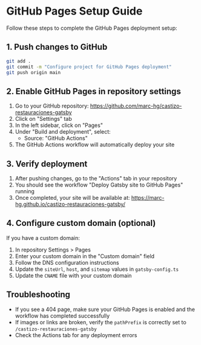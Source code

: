 # GitHub Pages Setup Guide

Follow these steps to complete the GitHub Pages deployment setup:

## 1. Push changes to GitHub

```bash
git add .
git commit -m "Configure project for GitHub Pages deployment"
git push origin main
```

## 2. Enable GitHub Pages in repository settings

1. Go to your GitHub repository: https://github.com/marc-hg/castizo-restauraciones-gatsby
2. Click on "Settings" tab
3. In the left sidebar, click on "Pages"
4. Under "Build and deployment", select:
   - Source: "GitHub Actions"
5. The GitHub Actions workflow will automatically deploy your site

## 3. Verify deployment

1. After pushing changes, go to the "Actions" tab in your repository
2. You should see the workflow "Deploy Gatsby site to GitHub Pages" running
3. Once completed, your site will be available at: https://marc-hg.github.io/castizo-restauraciones-gatsby/

## 4. Configure custom domain (optional)

If you have a custom domain:

1. In repository Settings > Pages
2. Enter your custom domain in the "Custom domain" field
3. Follow the DNS configuration instructions
4. Update the `siteUrl`, `host`, and `sitemap` values in `gatsby-config.ts`
5. Update the `CNAME` file with your custom domain

## Troubleshooting

- If you see a 404 page, make sure your GitHub Pages is enabled and the workflow has completed successfully
- If images or links are broken, verify the `pathPrefix` is correctly set to `/castizo-restauraciones-gatsby`
- Check the Actions tab for any deployment errors
